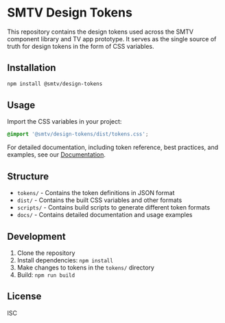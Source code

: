 # SMTV Design Tokens

This repository contains the design tokens used across the SMTV component library and TV app prototype. It serves as the single source of truth for design tokens in the form of CSS variables.

## Installation

```bash
npm install @smtv/design-tokens
```

## Usage

Import the CSS variables in your project:

```css
@import '@smtv/design-tokens/dist/tokens.css';
```

For detailed documentation, including token reference, best practices, and examples, see our [Documentation](docs/README.md).

## Structure

- `tokens/` - Contains the token definitions in JSON format
- `dist/` - Contains the built CSS variables and other formats
- `scripts/` - Contains build scripts to generate different token formats
- `docs/` - Contains detailed documentation and usage examples

## Development

1. Clone the repository
2. Install dependencies: `npm install`
3. Make changes to tokens in the `tokens/` directory
4. Build: `npm run build`

## License

ISC 